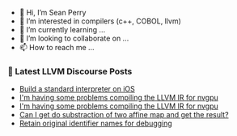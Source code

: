 - 👋 Hi, I’m Sean Perry
- 👀 I’m interested in compilers (c++, COBOL, llvm)
- 🌱 I’m currently learning ...
- 💞️ I’m looking to collaborate on ...
- 📫 How to reach me ...

<!---
s66perry/s66perry is a ✨ special ✨ repository because its `README.md` (this file) appears on your GitHub profile.
You can click the Preview link to take a look at your changes.
--->
### 📕 Latest LLVM Discourse Posts

<!-- DISCOURSE-LLVM:START -->
- [Build a standard interpreter on iOS](https://discourse.llvm.org/t/build-a-standard-interpreter-on-ios/83679#post_1)
- [I&#39;m having some problems compiling the LLVM IR for nvgpu](https://discourse.llvm.org/t/im-having-some-problems-compiling-the-llvm-ir-for-nvgpu/83676#post_2)
- [I&#39;m having some problems compiling the LLVM IR for nvgpu](https://discourse.llvm.org/t/im-having-some-problems-compiling-the-llvm-ir-for-nvgpu/83676#post_1)
- [Can I get do substraction of two affine map and get the result?](https://discourse.llvm.org/t/can-i-get-do-substraction-of-two-affine-map-and-get-the-result/83675#post_1)
- [Retain original identifier names for debugging](https://discourse.llvm.org/t/retain-original-identifier-names-for-debugging/76417?page=3#post_48)
<!-- DISCOURSE-LLVM:END -->
